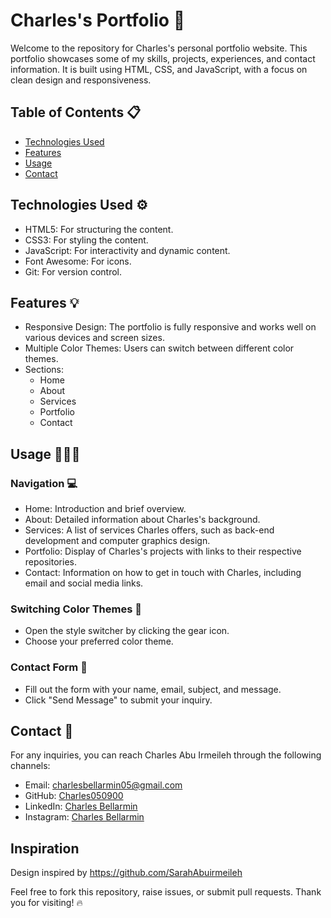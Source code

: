 # Charles's Portfolio 💎

Welcome to the repository for Charles's personal portfolio website. This portfolio showcases some of my skills, projects, experiences, and contact information. It is built using HTML, CSS, and JavaScript, with a focus on clean design and responsiveness.



## Table of Contents 📋
- [Technologies Used](#technologies-used)
- [Features](#features)
- [Usage](#usage)
- [Contact](#contact)

## Technologies Used ⚙️
- HTML5: For structuring the content.
- CSS3: For styling the content.
- JavaScript: For interactivity and dynamic content.
- Font Awesome: For icons.
- Git: For version control.

## Features 💡
- Responsive Design: The portfolio is fully responsive and works well on various devices and screen sizes.
- Multiple Color Themes: Users can switch between different color themes.
- Sections:
  - Home
  - About
  - Services
  - Portfolio
  - Contact

## Usage 👩🏻‍💻
### Navigation 💻
- Home: Introduction and brief overview.
- About: Detailed information about Charles's background.
- Services: A list of services Charles offers, such as back-end development and computer graphics design.
- Portfolio: Display of Charles's projects with links to their respective repositories.
- Contact: Information on how to get in touch with Charles, including email and social media links.

### Switching Color Themes 📌
- Open the style switcher by clicking the gear icon.
- Choose your preferred color theme.

### Contact Form 📑
- Fill out the form with your name, email, subject, and message.
- Click "Send Message" to submit your inquiry.

## Contact 📨

For any inquiries, you can reach Charles Abu Irmeileh through the following channels:

- Email: [charlesbellarmin05@gmail.com](mailto:charlesbellarmin05@gmail.com)
- GitHub: [Charles050900](https://github.com/Charles050900)
- LinkedIn: [Charles Bellarmin](https://www.linkedin.com/in/charles-bellarmin-008243253)
- Instagram: [Charles Bellarmin](https://www.instagram.com/charles._.05)
  
## Inspiration
Design inspired by https://github.com/SarahAbuirmeileh

Feel free to fork this repository, raise issues, or submit pull requests. Thank you for visiting! 🔥
